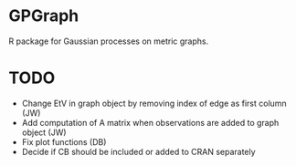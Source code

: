 # GPGraph

R package for Gaussian processes on metric graphs.

# TODO
- Change EtV in graph object by removing index of edge as first column (JW)
- Add computation of A matrix when observations are added to graph object (JW)
- Fix plot functions (DB)
- Decide if CB should be included or added to CRAN separately
